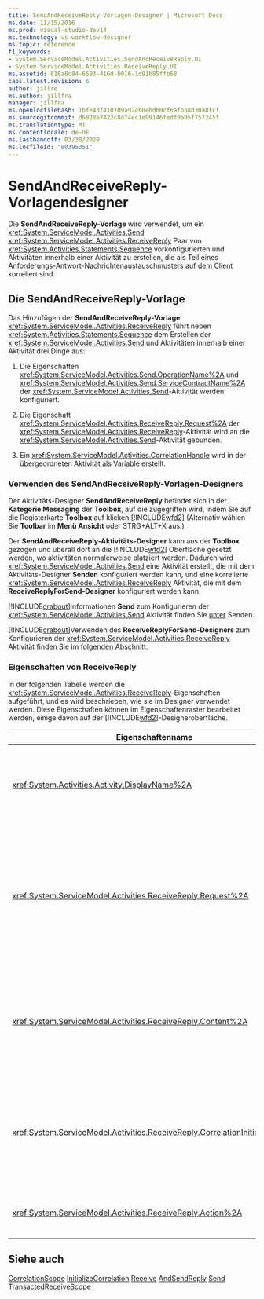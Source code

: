 ```yaml
---
title: SendAndReceiveReply-Vorlagen-Designer | Microsoft Docs
ms.date: 11/15/2016
ms.prod: visual-studio-dev14
ms.technology: vs-workflow-designer
ms.topic: reference
f1_keywords:
- System.ServiceModel.Activities.SendAndReceiveReply.UI
- System.ServiceModel.Activities.ReceiveReply.UI
ms.assetid: 818a8c84-6593-416d-b016-1d91b85ffb68
caps.latest.revision: 6
author: jillre
ms.author: jillfra
manager: jillfra
ms.openlocfilehash: 1bfe43f410709a924b0ebdb0cf6afbb8d30a8fcf
ms.sourcegitcommit: d6828e7422c8d74ec1e99146fedf0a05f757245f
ms.translationtype: MT
ms.contentlocale: de-DE
ms.lasthandoff: 03/30/2020
ms.locfileid: "80395351"
---
```

# <a name="sendandreceivereply-template-designer"></a>SendAndReceiveReply-Vorlagendesigner
Die **SendAndReceiveReply-Vorlage** wird verwendet, um ein <xref:System.ServiceModel.Activities.Send> <xref:System.ServiceModel.Activities.ReceiveReply> Paar von <xref:System.Activities.Statements.Sequence> vorkonfigurierten und Aktivitäten innerhalb einer Aktivität zu erstellen, die als Teil eines Anforderungs-Antwort-Nachrichtenaustauschmusters auf dem Client korreliert sind.

## <a name="the-sendandreceivereply-template"></a>Die SendAndReceiveReply-Vorlage
 Das Hinzufügen der **SendAndReceiveReply-Vorlage** <xref:System.ServiceModel.Activities.ReceiveReply> führt neben <xref:System.Activities.Statements.Sequence> dem Erstellen der <xref:System.ServiceModel.Activities.Send> und Aktivitäten innerhalb einer Aktivität drei Dinge aus:

1. Die Eigenschaften <xref:System.ServiceModel.Activities.Send.OperationName%2A> und <xref:System.ServiceModel.Activities.Send.ServiceContractName%2A> der <xref:System.ServiceModel.Activities.Send>-Aktivität werden konfiguriert.

2. Die Eigenschaft <xref:System.ServiceModel.Activities.ReceiveReply.Request%2A> der <xref:System.ServiceModel.Activities.ReceiveReply>-Aktivität wird an die <xref:System.ServiceModel.Activities.Send>-Aktivität gebunden.

3. Ein <xref:System.ServiceModel.Activities.CorrelationHandle> wird in der übergeordneten Aktivität als Variable erstellt.

### <a name="using-the-sendandreceivereply-template-designer"></a>Verwenden des SendAndReceiveReply-Vorlagen-Designers
 Der Aktivitäts-Designer **SendAndReceiveReply** befindet sich in der **Kategorie Messaging** der **Toolbox**, auf die zugegriffen wird, indem Sie auf die Registerkarte **Toolbox** auf klicken [!INCLUDE[wfd2](../includes/wfd2-md.md)] (Alternativ wählen Sie **Toolbar** im **Menü Ansicht** oder STRG+ALT+X aus.)

 Der **SendAndReceiveReply-Aktivitäts-Designer** kann aus der **Toolbox** gezogen und überall dort an die [!INCLUDE[wfd2](../includes/wfd2-md.md)] Oberfläche gesetzt werden, wo aktivitäten normalerweise platziert werden. Dadurch wird <xref:System.ServiceModel.Activities.Send> eine Aktivität erstellt, die mit dem Aktivitäts-Designer **Senden** konfiguriert werden kann, und eine korrelierte <xref:System.ServiceModel.Activities.ReceiveReply> Aktivität, die mit dem **ReceiveReplyForSend-Designer** konfiguriert werden kann.

 [!INCLUDE[crabout](../includes/crabout-md.md)]Informationen **Send** zum Konfigurieren der <xref:System.ServiceModel.Activities.Send> Aktivität finden Sie [unter](../workflow-designer/send-activity-designer.md) Senden.

 [!INCLUDE[crabout](../includes/crabout-md.md)]Verwenden des **ReceiveReplyForSend-Designers** zum Konfigurieren der <xref:System.ServiceModel.Activities.ReceiveReply> Aktivität finden Sie im folgenden Abschnitt.

### <a name="properties-of-receivereply"></a>Eigenschaften von ReceiveReply
 In der folgenden Tabelle werden die <xref:System.ServiceModel.Activities.ReceiveReply>-Eigenschaften aufgeführt, und es wird beschrieben, wie sie im Designer verwendet werden. Diese Eigenschaften können im Eigenschaftenraster bearbeitet werden, einige davon auf der [!INCLUDE[wfd2](../includes/wfd2-md.md)]-Designeroberfläche.

|                                 Eigenschaftenname                                 | Erforderlich |                                                                                                                                                                                                                                                                                                                                                        Verwendung                                                                                                                                                                                                                                                                                                                                                        |
|-------------------------------------------------------------------------------|----------|---------------------------------------------------------------------------------------------------------------------------------------------------------------------------------------------------------------------------------------------------------------------------------------------------------------------------------------------------------------------------------------------------------------------------------------------------------------------------------------------------------------------------------------------------------------------------------------------------------------------------------------------------------------------------------------------------------------------|
|               <xref:System.Activities.Activity.DisplayName%2A>                |  False   |                                                                                                                                                                                            Der optionale Anzeigename der <xref:System.ServiceModel.Activities.ReceiveReply>-Aktivität. Der Standardwert lautet ReceiveReplyForSend.<br /><br /> Obwohl die Verwendung eines nicht standardmäßigen Werts für den benutzerfreundlichen <xref:System.Activities.Activity.DisplayName%2A> nicht zwingend erforderlich ist, wird empfohlen, einen solchen Wert zu verwenden.                                                                                                                                                                                            |
|         <xref:System.ServiceModel.Activities.ReceiveReply.Request%2A>         |   True   | Verweis auf die dieser <xref:System.ServiceModel.Activities.Send>-Aktivität zugeordnete <xref:System.ServiceModel.Activities.ReceiveReply>-Aktivität. Diese Eigenschaft darf nicht **null**sein. <xref:System.ServiceModel.Activities.Send>und <xref:System.ServiceModel.Activities.ReceiveReply> Aktivitäten werden zusammen auf dem Client verwendet, um ein Anforderungs-/Antwort-Messagingmuster zu modellieren. Diese Eigenschaft gibt an, welche <xref:System.ServiceModel.Activities.Send>-Aktivität zugeordnet wird. Im Designer können Sie diese Eigenschaft nicht bearbeiten, da sie automatisch an die <xref:System.ServiceModel.Activities.Send>-Aktivität gebunden wird, anhand der Sie die <xref:System.ServiceModel.Activities.ReceiveReply>-Aktivität erstellt haben. |
|         <xref:System.ServiceModel.Activities.ReceiveReply.Content%2A>         |  False   |                        Gibt die zu empfangende Nachricht oder den zu empfangenden Parameterinhalt an. Dies kann entweder eine <xref:System.ServiceModel.Activities.ReceiveMessageContent>-Aktivität oder eine <xref:System.ServiceModel.Activities.ReceiveParametersContent>-Aktivität sein. Bearbeiten Sie diese Eigenschaft, indem Sie auf die Ellipsenschaltfläche neben dem Feld **Inhalt** im Eigenschaftenraster klicken oder auf die **Definition...** Neben der **Inhaltsbeschriftung** auf der Oberfläche **des Aktivitäts-Designers empfangen.** Beide zeigen das Dialogfeld **Inhaltsdefinition** an. [!INCLUDE[crabout](../includes/crabout-md.md)]Wie Sie dieses Feld verwenden, finden Sie im Thema [Dialogfeld Inhaltsdefinition.](../workflow-designer/content-definition-dialog-box.md)                         |
| <xref:System.ServiceModel.Activities.ReceiveReply.CorrelationInitializers%2A> |  False   |              Gibt die Auflistung von <xref:System.ServiceModel.Activities.CorrelationInitializer>-Objekten an, die mehrere <xref:System.ServiceModel.Activities.CorrelationHandle>-Objekte initialisiert, die diese <xref:System.ServiceModel.Activities.Receive>-Aktivität im Workflow konfigurieren. Klicken Sie auf die Schaltfläche <xref:System.ServiceModel.Activities.Receive.CorrelationInitializers%2A> Auslassung neben der Eigenschaft im Eigenschaftenraster, um das Dialogfeld **Korrelationsinitialisierer hinzufügen** zu öffnen. [!INCLUDE[crabout](../includes/crabout-md.md)]In diesem Feld finden Sie weitere Informationen zum [Dialogfeld "Hinzufügen von CorrelationInitializers".](../workflow-designer/add-correlationinitializers-dialog-box.md)               |
|         <xref:System.ServiceModel.Activities.ReceiveReply.Action%2A>          |  False   |                                                                                                                                                                                                                                               Gibt den Aktionsheader der Nachricht an. Ist er nicht explizit festgelegt, lautet sein Standardwert:<br /><br /> `https://tempuri.org/{service contract namespace}/{service contract name}/{operation name}`.                                                                                                                                                                                                                                              |

## <a name="see-also"></a>Siehe auch
 [CorrelationScope](../workflow-designer/correlationscope-activity-designer.md) [InitializeCorrelation](../workflow-designer/initializecorrelation-activity-designer.md) [Receive](../workflow-designer/receive-activity-designer.md) [AndSendReply](../workflow-designer/receiveandsendreply-template-designer.md) [Send](../workflow-designer/send-activity-designer.md) [TransactedReceiveScope](../workflow-designer/transactedreceivescope-activity-designer.md)